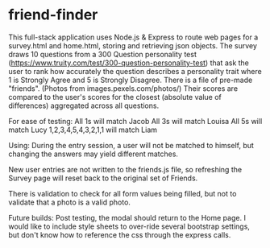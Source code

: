 # friend-finder
This full-stack application uses 
Node.js & Express to route web pages for a survey.html and home.html, storing and retrieving json objects.
The survey draws 10 questions from a 300 Question personality test (https://www.truity.com/test/300-question-personality-test) that ask the user to rank how accurately the question describes a personality trait where 1 is Strongly Agree and 5 is Strongly Disagree.
There is a file of pre-made "friends". (Photos from images.pexels.com/photos/) Their scores are compared to the user's scores for the closest (absolute value of differences) aggregated across all questions.

For ease of testing:
All 1s will match Jacob
All 3s will match Louisa
All 5s will match Lucy
1,2,3,4,5,4,3,2,1,1 will match Liam

Using: 
During the entry session, a user will not be matched to himself, but changing the answers may yield different matches. 

New user entries are not written to the friends.js file, so refreshing the Survey page will reset back to the original set of Friends.

There is validation to check for all form values being filled, but not to validate that a photo is a valid photo.

Future builds: 
Post testing, the modal should return to the Home page.
I would like to include style sheets to over-ride several bootstrap  settings, but don't know how to reference the css through the express calls.
